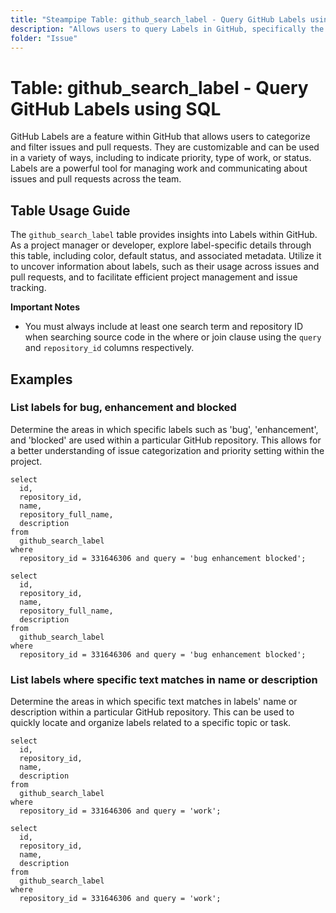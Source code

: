 ```yaml
---
title: "Steampipe Table: github_search_label - Query GitHub Labels using SQL"
description: "Allows users to query Labels in GitHub, specifically the metadata and details of labels that exist within a repository."
folder: "Issue"
---
```


# Table: github_search_label - Query GitHub Labels using SQL

GitHub Labels are a feature within GitHub that allows users to categorize and filter issues and pull requests. They are customizable and can be used in a variety of ways, including to indicate priority, type of work, or status. Labels are a powerful tool for managing work and communicating about issues and pull requests across the team.

## Table Usage Guide

The `github_search_label` table provides insights into Labels within GitHub. As a project manager or developer, explore label-specific details through this table, including color, default status, and associated metadata. Utilize it to uncover information about labels, such as their usage across issues and pull requests, and to facilitate efficient project management and issue tracking.

**Important Notes**
- You must always include at least one search term and repository ID when searching source code in the where or join clause using the `query` and `repository_id` columns respectively.

## Examples

### List labels for bug, enhancement and blocked
Determine the areas in which specific labels such as 'bug', 'enhancement', and 'blocked' are used within a particular GitHub repository. This allows for a better understanding of issue categorization and priority setting within the project.

```sql+postgres
select
  id,
  repository_id,
  name,
  repository_full_name,
  description
from
  github_search_label
where
  repository_id = 331646306 and query = 'bug enhancement blocked';
```

```sql+sqlite
select
  id,
  repository_id,
  name,
  repository_full_name,
  description
from
  github_search_label
where
  repository_id = 331646306 and query = 'bug enhancement blocked';
```

### List labels where specific text matches in name or description
Determine the areas in which specific text matches in labels' name or description within a particular GitHub repository. This can be used to quickly locate and organize labels related to a specific topic or task.

```sql+postgres
select
  id,
  repository_id,
  name,
  description
from
  github_search_label
where
  repository_id = 331646306 and query = 'work';
```

```sql+sqlite
select
  id,
  repository_id,
  name,
  description
from
  github_search_label
where
  repository_id = 331646306 and query = 'work';
```
